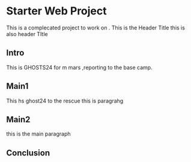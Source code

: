 # Starter Web Project

This is a complecated project to work on .
This is the Header Title
this is also header TItle
## Intro

This is GHOSTS24 for m mars ,reporting to the base camp.

## Main1

This hs ghost24 to the rescue
this is paragrahg
## Main2

this is the main paragraph
## Conclusion


